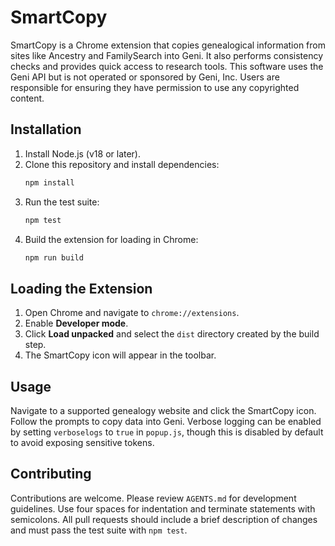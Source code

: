 # SmartCopy

SmartCopy is a Chrome extension that copies genealogical information from sites like Ancestry and FamilySearch into Geni. It also performs consistency checks and provides quick access to research tools. This software uses the Geni API but is not operated or sponsored by Geni, Inc. Users are responsible for ensuring they have permission to use any copyrighted content.

## Installation

1. Install Node.js (v18 or later).
2. Clone this repository and install dependencies:
   ```bash
   npm install
   ```
3. Run the test suite:
   ```bash
   npm test
   ```
4. Build the extension for loading in Chrome:
   ```bash
   npm run build
   ```

## Loading the Extension

1. Open Chrome and navigate to `chrome://extensions`.
2. Enable **Developer mode**.
3. Click **Load unpacked** and select the `dist` directory created by the build step.
4. The SmartCopy icon will appear in the toolbar.

## Usage

Navigate to a supported genealogy website and click the SmartCopy icon. Follow the prompts to copy data into Geni. Verbose logging can be enabled by setting `verboselogs` to `true` in `popup.js`, though this is disabled by default to avoid exposing sensitive tokens. 

## Contributing

Contributions are welcome. Please review `AGENTS.md` for development guidelines. Use four spaces for indentation and terminate statements with semicolons. All pull requests should include a brief description of changes and must pass the test suite with `npm test`.